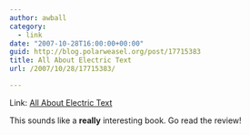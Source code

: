 ```yaml
---
author: awball
category:
  - link
date: "2007-10-28T16:00:00+00:00"
guid: http://blog.polarweasel.org/post/17715383
title: All About Electric Text
url: /2007/10/28/17715383/

---
```

Link: [All About Electric Text](http://www.tbray.org/ongoing/When/200x/2007/10/28/Fonts-and-Encodings)

This sounds like a **really** interesting book. Go read the review!

